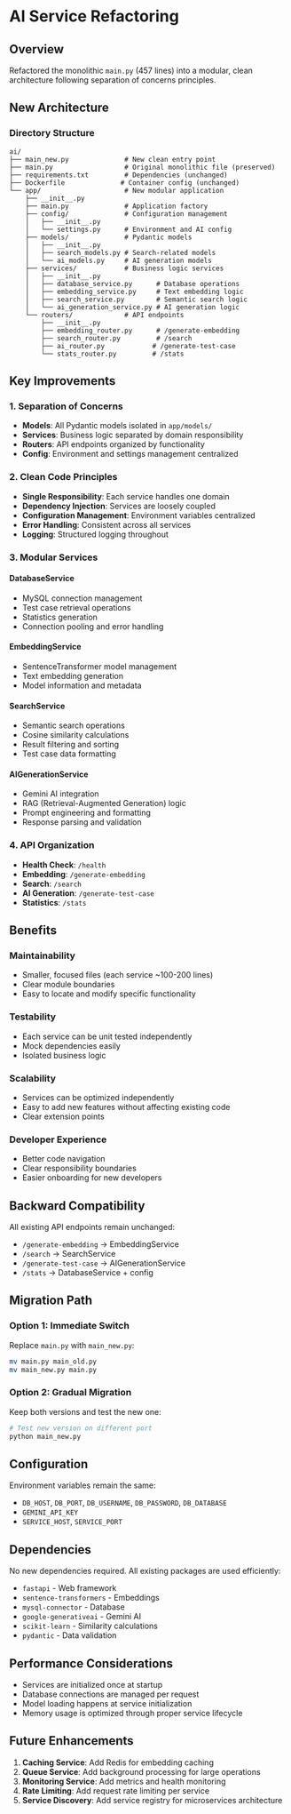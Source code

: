 # AI Service Refactoring

## Overview
Refactored the monolithic `main.py` (457 lines) into a modular, clean architecture following separation of concerns principles.

## New Architecture

### Directory Structure
```
ai/
├── main_new.py              # New clean entry point
├── main.py                  # Original monolithic file (preserved)
├── requirements.txt         # Dependencies (unchanged)
├── Dockerfile              # Container config (unchanged)
└── app/                     # New modular application
    ├── __init__.py
    ├── main.py              # Application factory
    ├── config/              # Configuration management
    │   ├── __init__.py
    │   └── settings.py      # Environment and AI config
    ├── models/              # Pydantic models
    │   ├── __init__.py
    │   ├── search_models.py # Search-related models
    │   └── ai_models.py     # AI generation models
    ├── services/            # Business logic services
    │   ├── __init__.py
    │   ├── database_service.py      # Database operations
    │   ├── embedding_service.py     # Text embedding logic
    │   ├── search_service.py        # Semantic search logic
    │   └── ai_generation_service.py # AI generation logic
    └── routers/             # API endpoints
        ├── __init__.py
        ├── embedding_router.py      # /generate-embedding
        ├── search_router.py         # /search
        ├── ai_router.py            # /generate-test-case
        └── stats_router.py         # /stats
```

## Key Improvements

### 1. Separation of Concerns
- **Models**: All Pydantic models isolated in `app/models/`
- **Services**: Business logic separated by domain responsibility
- **Routers**: API endpoints organized by functionality
- **Config**: Environment and settings management centralized

### 2. Clean Code Principles
- **Single Responsibility**: Each service handles one domain
- **Dependency Injection**: Services are loosely coupled
- **Configuration Management**: Environment variables centralized
- **Error Handling**: Consistent across all services
- **Logging**: Structured logging throughout

### 3. Modular Services

#### DatabaseService
- MySQL connection management
- Test case retrieval operations
- Statistics generation
- Connection pooling and error handling

#### EmbeddingService
- SentenceTransformer model management
- Text embedding generation
- Model information and metadata

#### SearchService
- Semantic search operations
- Cosine similarity calculations
- Result filtering and sorting
- Test case data formatting

#### AIGenerationService
- Gemini AI integration
- RAG (Retrieval-Augmented Generation) logic
- Prompt engineering and formatting
- Response parsing and validation

### 4. API Organization
- **Health Check**: `/health`
- **Embedding**: `/generate-embedding`
- **Search**: `/search`
- **AI Generation**: `/generate-test-case`
- **Statistics**: `/stats`

## Benefits

### Maintainability
- Smaller, focused files (each service ~100-200 lines)
- Clear module boundaries
- Easy to locate and modify specific functionality

### Testability
- Each service can be unit tested independently
- Mock dependencies easily
- Isolated business logic

### Scalability
- Services can be optimized independently
- Easy to add new features without affecting existing code
- Clear extension points

### Developer Experience
- Better code navigation
- Clear responsibility boundaries
- Easier onboarding for new developers

## Backward Compatibility
All existing API endpoints remain unchanged:
- `/generate-embedding` → EmbeddingService
- `/search` → SearchService  
- `/generate-test-case` → AIGenerationService
- `/stats` → DatabaseService + config

## Migration Path

### Option 1: Immediate Switch
Replace `main.py` with `main_new.py`:
```bash
mv main.py main_old.py
mv main_new.py main.py
```

### Option 2: Gradual Migration
Keep both versions and test the new one:
```bash
# Test new version on different port
python main_new.py
```

## Configuration
Environment variables remain the same:
- `DB_HOST`, `DB_PORT`, `DB_USERNAME`, `DB_PASSWORD`, `DB_DATABASE`
- `GEMINI_API_KEY`
- `SERVICE_HOST`, `SERVICE_PORT`

## Dependencies
No new dependencies required. All existing packages are used efficiently:
- `fastapi` - Web framework
- `sentence-transformers` - Embeddings
- `mysql-connector` - Database
- `google-generativeai` - Gemini AI
- `scikit-learn` - Similarity calculations
- `pydantic` - Data validation

## Performance Considerations
- Services are initialized once at startup
- Database connections are managed per request
- Model loading happens at service initialization
- Memory usage is optimized through proper service lifecycle

## Future Enhancements
1. **Caching Service**: Add Redis for embedding caching
2. **Queue Service**: Add background processing for large operations
3. **Monitoring Service**: Add metrics and health monitoring
4. **Rate Limiting**: Add request rate limiting per service
5. **Service Discovery**: Add service registry for microservices architecture